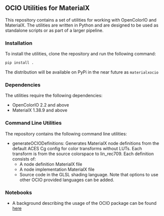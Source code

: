 ## OCIO Utilities for MaterialX

This repository contains a set of utilities for working with OpenColorIO and MaterialX. The utilities are written in Python and are designed to be used as standalone scripts or as part of a larger pipeline.

### Installation

To install the utilities, clone the repository and run the following command:

```bash
pip install .
```

The distribution will be available on PyPi in the near future as `materialxocio`

### Dependencies

The utilities require the following dependencies:

- OpenColorIO 2.2 and above
- MaterialX 1.38.9 and above

### Command Line Utilities

The repository contains the following command line utilities:

- generateOCIODefinitions: Generates MaterialX node definitions from the default ACES Cg config for 
color transforms without LUTs. Each transform is from the source colorspace to lin_rec709. Each definition consists of:
  - A node definition MaterialX file
  - A node implementation MaterialX file
  - Source code in the GLSL shading language. Note that options to use other OCIO
    provided languages can be added.

### Notebooks

- A background describing the usage of the OCIO package can be found <a href="https://kwokcb.github.io/materialxocio/docs/mtlx_ocio.html">here</a>
